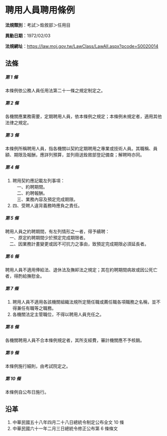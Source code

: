 # 聘用人員聘用條例

**法規類別**：考試＞銓敘部＞任用目

**異動日期**：1972/02/03  

**法規網址**：https://law.moj.gov.tw/LawClass/LawAll.aspx?pcode=S0020014





## 法條
##### 第 1 條
本條例依公務人員任用法第二十一條之規定制定之。

##### 第 2 條
各機關應業務需要，定期聘用人員，依本條例之規定；本條例未規定者，適用其他法律之規定。

##### 第 3 條
本條例所稱聘用人員，指各機關以契約定期聘用之專業或技術人員。其職稱、員額、期限及報酬，應詳列預算，並列冊送銓敘部登記備查；解聘時亦同。

##### 第 4 條
1. 聘用契約應記載左列事項：  
　一、約聘期間。  
　二、約聘報酬。  
　三、業務內容及預定完成期限。
1.   四、受聘人違背義務時應負之責任。

##### 第 5 條
聘用人員之約聘期間，有左列情形之一者，得予續聘：  
　一、原定約聘期間少於預定完成期限者。  
　二、因業務計畫變更或因不可抗力之事由，致預定完成期限必須延長者。

##### 第 6 條
聘用人員不適用俸給法、退休法及撫卹法之規定；其在約聘期間病故或因公死亡者，得酌給撫慰金。

##### 第 7 條
1. 聘用人員不適用各該機關組織法規所定簡任職或薦任職各項職務之名稱，並不得兼任有職等之職務。
1. 各機關法定主管職位，不得以聘用人員充任之。

##### 第 8 條
各機關聘用人員不合本條例規定者，其所支經費，審計機關應不予核銷。

##### 第 9 條
本條例施行細則，由考試院定之。

##### 第 10 條
本條例自公布日施行。

## 沿革
1. 中華民國五十八年四月二十八日總統令制定公布全文 10 條
1. 中華民國六十一年二月三日總統令修正公布第 6  條條文
